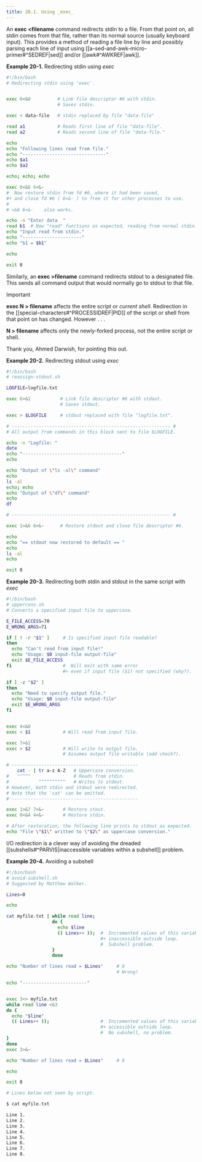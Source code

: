 ```yaml
---
title: 20.1. Using _exec_
---
```



An **exec <filename** command redirects stdin to a file. From that point on, all stdin comes from that file, rather than its normal source (usually keyboard input). This provides a method of reading a file line by line and possibly parsing each line of input using [[a-sed-and-awk-micro-primer#^SEDREF|sed]] and/or [[awk#^AWKREF|awk]].

**Example 20-1.** Redirecting stdin using *exec*

```bash
#!/bin/bash
# Redirecting stdin using 'exec'.


exec 6<&0          # Link file descriptor #6 with stdin.
                   # Saves stdin.

exec < data-file   # stdin replaced by file "data-file"

read a1            # Reads first line of file "data-file".
read a2            # Reads second line of file "data-file."

echo
echo "Following lines read from file."
echo "-------------------------------"
echo $a1
echo $a2

echo; echo; echo

exec 0<&6 6<&-
#  Now restore stdin from fd #6, where it had been saved,
#+ and close fd #6 ( 6<&- ) to free it for other processes to use.
#
# <&6 6<&-    also works.

echo -n "Enter data  "
read b1  # Now "read" functions as expected, reading from normal stdin.
echo "Input read from stdin."
echo "----------------------"
echo "b1 = $b1"

echo

exit 0
```

Similarly, an **exec >filename** command redirects stdout to a designated file. This sends all command output that would normally go to stdout to that file.

> [!important]
> **exec N > filename** affects the entire script or _current shell_. Redirection in the [[special-characters#^PROCESSIDREF|PID]] of the script or shell from that point on has changed. However . . .
>
> **N > filename** affects only the newly-forked process, not the entire script or shell.
>
> Thank you, Ahmed Darwish, for pointing this out.

**Example 20-2.** Redirecting stdout using *exec*

```bash
#!/bin/bash
# reassign-stdout.sh

LOGFILE=logfile.txt

exec 6>&1           # Link file descriptor #6 with stdout.
                    # Saves stdout.

exec > $LOGFILE     # stdout replaced with file "logfile.txt".

# ----------------------------------------------------------- #
# All output from commands in this block sent to file $LOGFILE.

echo -n "Logfile: "
date
echo "-------------------------------------"
echo

echo "Output of \"ls -al\" command"
echo
ls -al
echo; echo
echo "Output of \"df\" command"
echo
df

# ----------------------------------------------------------- #

exec 1>&6 6>&-      # Restore stdout and close file descriptor #6.

echo
echo "== stdout now restored to default == "
echo
ls -al
echo

exit 0
```

**Example 20-3.** Redirecting both stdin and stdout in the same script with *exec*

```bash
#!/bin/bash
# upperconv.sh
# Converts a specified input file to uppercase.

E_FILE_ACCESS=70
E_WRONG_ARGS=71

if [ ! -r "$1" ]     # Is specified input file readable?
then
  echo "Can't read from input file!"
  echo "Usage: $0 input-file output-file"
  exit $E_FILE_ACCESS
fi                   #  Will exit with same error
                     #+ even if input file ($1) not specified (why?).

if [ -z "$2" ]
then
  echo "Need to specify output file."
  echo "Usage: $0 input-file output-file"
  exit $E_WRONG_ARGS
fi


exec 4<&0
exec < $1            # Will read from input file.

exec 7>&1
exec > $2            # Will write to output file.
                     # Assumes output file writable (add check?).

# -----------------------------------------------
    cat - | tr a-z A-Z   # Uppercase conversion.
#   ^^^^^                # Reads from stdin.
#           ^^^^^^^^^^   # Writes to stdout.
# However, both stdin and stdout were redirected.
# Note that the 'cat' can be omitted.
# -----------------------------------------------

exec 1>&7 7>&-       # Restore stout.
exec 0<&4 4<&-       # Restore stdin.

# After restoration, the following line prints to stdout as expected.
echo "File \"$1\" written to \"$2\" as uppercase conversion."

```

I/O redirection is a clever way of avoiding the dreaded [[subshells#^PARVIS|inaccessible variables within a subshell]] problem.

**Example 20-4.** Avoiding a subshell

```bash
#!/bin/bash
# avoid-subshell.sh
# Suggested by Matthew Walker.

Lines=0

echo

cat myfile.txt | while read line;
                 do {
                   echo $line
                   (( Lines++ ));  #  Incremented values of this variable
                                   #+ inaccessible outside loop.
                                   #  Subshell problem.
                 }
                 done

echo "Number of lines read = $Lines"     # 0
                                         # Wrong!

echo "------------------------"


exec 3<> myfile.txt
while read line <&3
do {
  echo "$line"
  (( Lines++ ));                   #  Incremented values of this variable
                                   #+ accessible outside loop.
                                   #  No subshell, no problem.
}
done
exec 3>&-

echo "Number of lines read = $Lines"     # 8

echo

exit 0

# Lines below not seen by script.

$ cat myfile.txt

Line 1.
Line 2.
Line 3.
Line 4.
Line 5.
Line 6.
Line 7.
Line 8.
```
